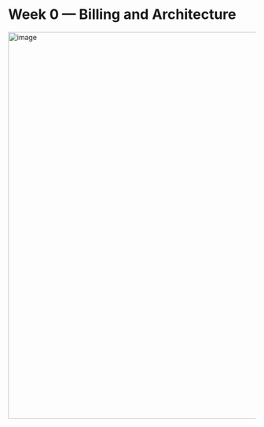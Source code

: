 # Week 0 — Billing and Architecture


<img width="787" alt="image" src="https://user-images.githubusercontent.com/28957534/223333282-f0cdd033-83ae-45eb-b37e-0ed2e0b1b502.png">
